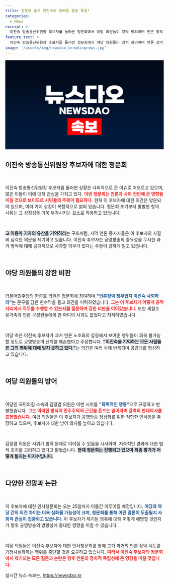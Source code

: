 ```yaml
---
title: 청문회 출석 이진숙의 후배들 울분 폭발!
categories:
  - News
excerpt: >
  이진숙 방송통신위원장 후보자를 둘러싼 청문회에서 야당 의원들이 강력 항의하며 언론 장악 청부업자라고 비판했습니다. 여당은 이를 폭력으로 규정하며 법적 조치를 예고, 긴장감이 감도는 가운데 청문회가 진행됩니다.
feature_text: >
  이진숙 방송통신위원장 후보자를 둘러싼 청문회에서 야당 의원들이 강력 항의하며 언론 장악 청부업자라고 비판했습니다. 여당은 이를 폭력으로 규정하며 법적 조치를 예고, 긴장감이 감도는 가운데 청문회가 진행됩니다.
image: '/assets/img/newsdao_breakingnews.jpg'
---
```


<p><img src="/assets/img/newsdao_breakingnews.jpg" alt="bookingtag 속보" /></p>

<h2 data-ke-size="size26">이진숙 방송통신위원장 후보자에 대한 청문회</h2>

<p data-ke-size="size16">&nbsp;</p>

<p>이진숙 방송통신위원장 후보자를 둘러싼 상황은 사회적으로 큰 이슈로 떠오르고 있으며, 많은 이들이 이에 대해 관심을 가지고 있다. <b><span style="color: #ee2323;">이번 청문회는 언론과 사회 전반에 큰 영향을 미칠 것으로 보이므로 시민들의 주목이 필요하다.</span></b> 현재 이 후보자에 대한 의견은 양분되어 있으며, 여러 가지 상황이 복합적으로 얽혀 있습니다. 청문회 초기부터 발발한 항의 시위는 그 상징성을 더욱 부각시키는 요소로 작용하고 있습니다.</p>

<p data-ke-size="size16">&nbsp;</p>

<p><b><span style="background-color: #21538527;">고 이용마 기자의 유산을 기억하라</span></b>는 구호처럼, 지역 언론 종사자들은 이 후보자의 자질에 심각한 의문을 제기하고 있습니다. 이진숙 후보자는 공영방송의 중요성을 무시한 과거 행적에 대해 공개적으로 사과할 의무가 있다는 주장이 강하게 일고 있습니다.</p>

<p data-ke-size="size16">&nbsp;</p>

<h2 data-ke-size="size26">야당 의원들의 강한 비판</h2>

<p data-ke-size="size16">&nbsp;</p>

<p>더불어민주당의 한준호 의원은 청문회에 참여하며 <b><span style="color: #1a5490;">"언론장악 청부업자 이진숙 사퇴하라"</span></b>는 문구를 담은 현수막을 들고 의견을 피력하였습니다. <b><span style="color: #ee2323;">그는 이 후보자가 어떻게 공적 자리에서 직무를 수행할 수 있는지를 질문하며 강한 비판을 이어갔습니다.</span></b> 또한 세월호 유가족과 언론 구성원들에게 한 마디의 사과도 없었다고 지적하였습니다.</p>

<p data-ke-size="size16">&nbsp;</p>

<p>야당 측은 이진숙 후보자가 과거 언론 노조와의 갈등에서 보여준 행위들이 회복 불가능할 정도로 공영방송의 신뢰를 훼손했다고 주장합니다. <b><span style="background-color: #21538527;">"이진숙을 기억하는 모든 사람들은 그의 행위에 대해 잊지 못하고 있다."</span></b>는 의견은 여러 차례 반복되며 공감대를 형성하고 있습니다.</p>

<p data-ke-size="size16">&nbsp;</p>

<h2 data-ke-size="size26">여당 의원들의 방어</h2>

<p data-ke-size="size16">&nbsp;</p>

<p>여당인 국민의힘 소속의 김장겸 의원은 이번 시위를 <b><span style="color: #1a5490;">"폭력적인 행동"</span></b>으로 규정하고 반발했습니다. <b><span style="color: #ee2323;">그는 이러한 방식이 민주주의의 근간을 흔드는 일이라며 강력히 반대의사를 표현했습니다.</span></b> 여당 의원들은 이 후보자가 공영방송 정상화를 위한 적합한 인사임을 주장하고 있으며, 후보자에 대한 방어 의지를 높이고 있습니다.</p>

<p data-ke-size="size16">&nbsp;</p>

<p>김장겸 의원은 시위가 법적 문제로 이어질 수 있음을 시사하며, 지속적인 경과에 대한 법적 조치를 고려하고 있다고 밝혔습니다. <b><span style="background-color: #21538527;">현재 청문회는 진행되고 있으며 최종 평가가 어떻게 될지는 미지수입니다.</span></b></p>

<p data-ke-size="size16">&nbsp;</p>

<h2 data-ke-size="size26">다양한 전망과 논란</h2>

<p data-ke-size="size16">&nbsp;</p>

<p>이 후보자에 대한 인사청문회는 오는 25일까지 이틀간 이루어질 예정입니다. <b><span style="color: #1a5490;">여당과 야당 간의 의견 차이는 더욱 심화될 가능성이 크며, 청문회를 통해 어떤 결론이 도출될지 사회적 관심이 집중되고 있습니다.</span></b> 이 후보자가 제기된 의혹에 대해 어떻게 해명할 것인지가 향후 공영방송의 방향성에 중대한 영향을 미칠 수 있습니다.</p>

<p data-ke-size="size16">&nbsp;</p>

<p>야당 의원들은 이진숙 후보자에 대한 인사청문회를 통해 그가 과거의 언론 장악 시도를 기정사실화하는 행위를 중단할 것을 요구하고 있습니다. <b><span style="color: #ee2323;">따라서 이진숙 후보자의 청문회에서 제기되는 모든 질문과 논란은 향후 언론의 정치적 독립성에 큰 영향을 미칠 것입니다.</span></b></p>
실시간 뉴스 속보는, <a href="https://newsdao.kr" rel="dofollow">https://newsdao.kr</a>


